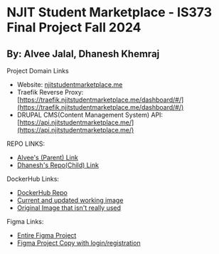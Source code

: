 # NJIT Student Marketplace - IS373 Final Project Fall 2024
## By: Alvee Jalal, Dhanesh Khemraj

Project Domain Links
* Website: [njitstudentmarketplace.me](njitstudentmarketplace.me)
* Traefik Reverse Proxy: [https://traefik.njitstudentmarketplace.me/dashboard/#/](https://traefik.njitstudentmarketplace.me/dashboard/#/)
* DRUPAL CMS(Content Management System) API: [https://api.njitstudentmarketplace.me/](https://api.njitstudentmarketplace.me/)

REPO LINKS:
*  [Alvee's (Parent) Link](https://github.com/AlveeJalal/njitstudentmarketplace)
*  [Dhanesh's Repo(Child) Link](https://github.com/dhanesh-kh/njitstudentmarketplace)

DockerHub Links:
*  [DockerHub Repo](https://hub.docker.com/repository/docker/alveejalal/njitstudentmarketplaceis373/general)
*  [Current and updated working image](https://hub.docker.com/repository/docker/alveejalal/njitstudentmarketplaceis373/tags/register/sha256-abf51a80796dda13320aa93b19f46415d22eb5e954464651896f6ff29bc680b1)
*  [Original Image that isn't really used](https://hub.docker.com/repository/docker/alveejalal/njitstudentmarketplaceis373/tags/latest/sha256-dcb3ebfd8352f5c54bc9bac26df6bff6b8c93f181db5c48a6a61c594ccb2f5a4)

Figma Links:
* [Entire Figma Project](https://www.figma.com/design/i7DApmcc8OpZV7wAYhBlVD/Hero-1?node-id=0-1&t=wgFtjak6FyqjFKzK-1)
* [Figma Project Copy with login/registration](https://www.figma.com/design/plRGiKUwz5lLPAMPnbjQBh/Hero-1-(Copy)?node-id=2009-386&t=jgOPsPB58YxNyzyt-1)
